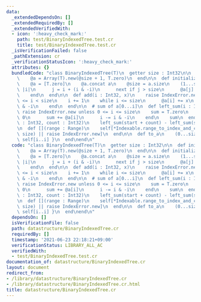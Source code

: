 ```yaml
---
data:
  _extendedDependsOn: []
  _extendedRequiredBy: []
  _extendedVerifiedWith:
  - icon: ':heavy_check_mark:'
    path: test/BinaryIndexedTree.test.cr
    title: test/BinaryIndexedTree.test.cr
  _isVerificationFailed: false
  _pathExtension: cr
  _verificationStatusIcon: ':heavy_check_mark:'
  attributes: {}
  bundledCode: "class BinaryIndexedTree(T)\n  getter size : Int32\n\n  def initialize(@size)\n\
    \    @a = Array(T).new(@size + 1, T.zero)\n  end\n\n  def initialize(a : Array(T))\n\
    \    @a = [T.zero]\n    @a.concat a\n    @size = a.size\n    (1...size).each do\
    \ |i|\n      j = i + (i & -i)\n      next if j > size\n      @a[j] += @a[i]\n\
    \    end\n  end\n\n  def add(i : Int32, x)\n    raise IndexError.new unless 0\
    \ <= i < size\n    i += 1\n    while i <= size\n      @a[i] += x\n      i += i\
    \ & -i\n    end\n  end\n\n  # sum of a[0...i]\n  def left_sum(i : Int32)\n   \
    \ raise IndexError.new unless 0 <= i <= size\n    sum = T.zero\n    while i >\
    \ 0\n      sum += @a[i]\n      i -= i & -i\n    end\n    sum\n  end\n\n  def [](start\
    \ : Int32, count : Int32)\n    left_sum(start + count) - left_sum(start)\n  end\n\
    \n  def [](range : Range)\n    self[*Indexable.range_to_index_and_count(range,\
    \ size) || raise IndexError.new]\n  end\n\n  def to_a\n    (0...size).map { |i|\
    \ self[i..i] }\n  end\nend\n"
  code: "class BinaryIndexedTree(T)\n  getter size : Int32\n\n  def initialize(@size)\n\
    \    @a = Array(T).new(@size + 1, T.zero)\n  end\n\n  def initialize(a : Array(T))\n\
    \    @a = [T.zero]\n    @a.concat a\n    @size = a.size\n    (1...size).each do\
    \ |i|\n      j = i + (i & -i)\n      next if j > size\n      @a[j] += @a[i]\n\
    \    end\n  end\n\n  def add(i : Int32, x)\n    raise IndexError.new unless 0\
    \ <= i < size\n    i += 1\n    while i <= size\n      @a[i] += x\n      i += i\
    \ & -i\n    end\n  end\n\n  # sum of a[0...i]\n  def left_sum(i : Int32)\n   \
    \ raise IndexError.new unless 0 <= i <= size\n    sum = T.zero\n    while i >\
    \ 0\n      sum += @a[i]\n      i -= i & -i\n    end\n    sum\n  end\n\n  def [](start\
    \ : Int32, count : Int32)\n    left_sum(start + count) - left_sum(start)\n  end\n\
    \n  def [](range : Range)\n    self[*Indexable.range_to_index_and_count(range,\
    \ size) || raise IndexError.new]\n  end\n\n  def to_a\n    (0...size).map { |i|\
    \ self[i..i] }\n  end\nend\n"
  dependsOn: []
  isVerificationFile: false
  path: datastructure/BinaryIndexedTree.cr
  requiredBy: []
  timestamp: '2021-06-23 22:18:21+09:00'
  verificationStatus: LIBRARY_ALL_AC
  verifiedWith:
  - test/BinaryIndexedTree.test.cr
documentation_of: datastructure/BinaryIndexedTree.cr
layout: document
redirect_from:
- /library/datastructure/BinaryIndexedTree.cr
- /library/datastructure/BinaryIndexedTree.cr.html
title: datastructure/BinaryIndexedTree.cr
---
```


